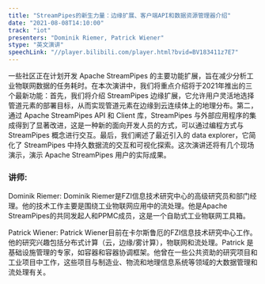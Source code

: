 ```yaml
---
title: "StreamPipes的新生力量：边缘扩展、客户端API和数据资源管理器介绍"
date: "2021-08-08T14:10:00" 
track: "iot"
presenters: "Dominik Riemer, Patrick Wiener"
stype: "英文演讲"
speechLink: "//player.bilibili.com/player.html?bvid=BV183411z7E7"
---
```

一些社区正在计划开发 Apache StreamPipes 的主要功能扩展，旨在减少分析工业物联网数据的任务耗时。在本次演讲中，我们将重点介绍将于2021年推出的三个最新功能：首先，我们将介绍 StreamPipes 边缘扩展，它允许用户灵活地选择管道元素的部署目标，从而实现管道元素在边缘到云连续体上的地理分布。第二，通过 Apache StreamPipes API 和 Client 库，StreamPipes 与外部应用程序的集成得到了显著改进，这是一种新的面向开发人员的方式，可以通过编程方式与 StreamPipes 概念进行交互。最后，我们阐述了最近引入的 data explorer，它简化了 StreamPipes 中持久数据流的交互和可视化探索。这次演讲还将有几个现场演示，演示 Apache StreamPipes 用户的实际成果。
 ### 讲师: 
 Dominik Riemer:  Dominik Riemer是FZI信息技术研究中心的高级研究员和部门经理。他的技术工作主要是围绕工业物联网应用中的流处理。他是Apache StreamPipes的共同发起人和PPMC成员，这是一个自助式工业物联网工具箱。

Patrick Wiener: Patrick Wiener目前在卡尔斯鲁厄的FZI信息技术研究中心工作。他的研究兴趣包括分布式计算（云，边缘/雾计算），物联网和流处理。Patrick 是基础设施管理的专家，如容器和容器协调框架。他曾在一些公共资助的研究项目和工业项目中工作，这些项目与制造业、物流和地理信息系统等领域的大数据管理和流处理有关。